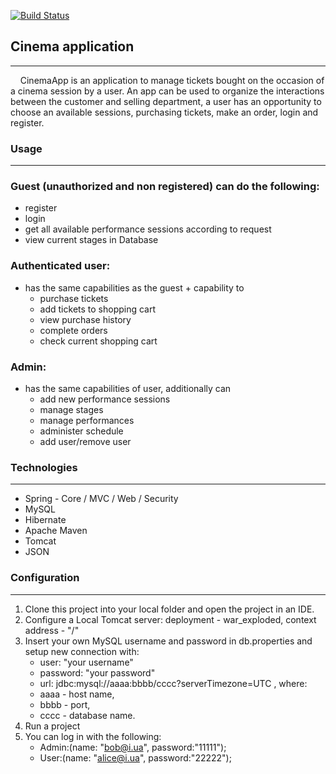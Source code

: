 [![Build Status](https://api.travis-ci.com/den4eg007/taxi-service.svg?branch=master)](https://travis-ci.com/den4eg007/taxi-service)
## Cinema application

---
    CinemaApp is an application to manage tickets bought on the occasion of a cinema session by a user. An app can be used
to organize the interactions between the customer and selling department, a user has an opportunity to choose an
available sessions, purchasing tickets, make an order, login and  register.

### Usage

---
<h3> Guest (unauthorized and non registered) can do the following:</h3>

- register
- login
- get all available performance sessions according to request
- view current stages in Database

<h3>Authenticated user:</h3>

- has the same capabilities as the guest + capability to
    - purchase tickets
    - add tickets to shopping cart
    - view purchase history
    - complete orders
    - check current shopping cart

<h3> Admin: </h3>

- has the same capabilities of user, additionally can
    - add new performance sessions
    - manage stages
    - manage performances
    - administer schedule
    - add user/remove user

### Technologies

---

- Spring - Core / MVC / Web / Security
- MySQL
- Hibernate
- Apache Maven
- Tomcat
- JSON

### Configuration

---

1. Clone this project into your local folder and open the project in an IDE.
2. Configure a Local Tomcat server: deployment - war_exploded, context address - "/"
3. Insert your own MySQL username and password in db.properties and setup new connection with:
    - user: "your username"
    - password: "your password"
    - url: jdbc:mysql://aaaa:bbbb/cccc?serverTimezone=UTC , where:
    - aaaa - host name,
    - bbbb - port,
    - cccc - database name.
4. Run a project
5. You can log in with the following:
    - Admin:(name: "bob@i.ua", password:"11111");
    - User:(name: "alice@i.ua", password:"22222");